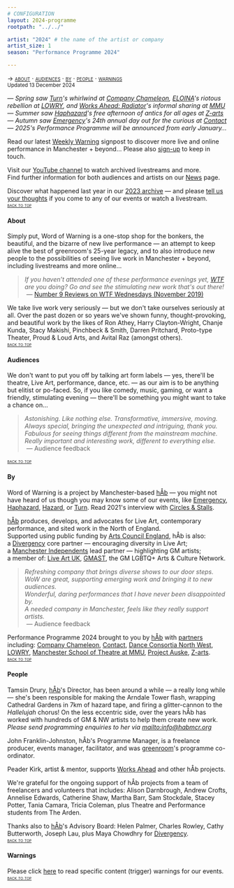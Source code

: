 ```yaml
---
# CONFIGURATION
layout: 2024-programme
rootpath: "../../"

artist: "2024" # the name of the artist or company
artist_size: 1
season: "Performance Programme 2024"

---
```

<span style='font-variant: small-caps'>→ [about](/current/2024/#about) · [audiences](/current/2024/#audiences) · [by](/current/2024/#by) · [people](/current/2024/#people) · [warnings](/current/2024/#warnings)</span><br><small>Updated 13 December 2024</small>        
         
*— Spring saw [Turn](/current/2024-turn)'s whirlwind at <a href="https://companychameleon.com" target="_blank">Company Chameleon</a>, [ELOINA](/current/2024/ELOINA)'s riotous rebellion at <a href="https://thelowry.com" target="_blank">LOWRY</a>, and [Works Ahead: Radiator](/current/2024-worksahead)'s informal sharing at <a href="https://theatre.mmu.ac.uk/productions" target="_blank">MMU</a><br>— Summer saw [Haphazard](/current/2024-haphazard)'s free afternoon of antics for all ages at <a href="https://z-arts.org" target="_blank">Z-arts</a><br>— Autumn saw [Emergency](/current/2024-emergency)'s 24th annual day out for the curious at <a href="https://contactmcr.com" target="_blank">Contact</a><br>— 2025's Performance Programme will be announced from early January…*         
         
Read our latest <a href="http://wordofwarning.posthaven.com" target="_blank">Weekly Warning</a> signpost to discover more live and online performance in Manchester + beyond… Please also <a href="{{ site.mailer_signup_url }}" target="_blank">sign-up</a> to keep in touch.        
        
Visit our <a href="https://youtube.com/@warnmcr" target="_blank">YouTube channel</a> to watch archived livestreams and more.<br>Find further information for both audiences and artists on our [News](/news) page.         
        
Discover what happened last year in our [2023 archive](/archive/2023) — and please <a href="https://www.illuminate-data.org.uk/survey/qvprln" target="_blank">tell us your thoughts</a> if you come to any of our events or watch a livestream.        
<small><span style='font-variant: small-caps'>[back to top](/current/2024)</span></small>        
        
#### About         
Simply put, Word of Warning is a one-stop shop for the bonkers, the beautiful, and the bizarre of new live performance — an attempt to keep alive the best of greenroom's 25-year legacy, and to also introduce new people to the possibilities of seeing live work in Manchester + beyond, including livestreams and more online…          
>*If you haven’t attended one of these performance evenings yet, <a href="https://thelowry.com/wtf-wednesday" target="_blank">WTF</a> are you doing? Go and see the stimulating new work that's out there!*<br>&nbsp;— <a href="http://number9reviews.blogspot.com/2019/11/theatre-review-tom-cassani-i-promise.html" target="_blank">Number 9 Reviews on WTF Wednesdays (November 2019)</a>        
      
We take live work very seriously — but we don't take ourselves seriously at all. Over the past dozen or so years we've shown funny, thought-provoking, and beautiful work by the likes of Ron Athey, Harry Clayton-Wright, Chanje Kunda, Stacy Makishi, Pinchbeck & Smith, Darren Pritchard, Proto-type Theater, Proud & Loud Arts, and Avital Raz (amongst others).         
<small><span style='font-variant: small-caps'>[back to top](/current/2024)</span></small>         
         
#### Audiences         
We don't want to put you off by talking art form labels — yes, there'll be theatre, Live Art, performance, dance, etc. — as our aim is to be anything but elitist or po-faced. So, if you like comedy, music, gaming, or want a friendly, stimulating evening — there'll be something you might want to take a chance on…         
>*Astonishing. Like nothing else. Transformative, immersive, moving.*<br>*Always special, bringing the unexpected and intriguing, thank you.*<br>*Fabulous for seeing things different from the mainstream machine.<br>Really important and interesting work, different to everything else.*<br>&nbsp;— Audience feedback          
         
<small><span style='font-variant: small-caps'>[back to top](/current/2024)</span></small>        
        
#### By         
Word of Warning is a project by Manchester-based [hÅb](/hab) — you might not have heard of us though you may know some of our events, like [Emergency](http://emergencymcr.org), [Haphazard](http://haphazardmcr.org), [Hazard](http://hazardmcr.org), or [Turn](http://turnmcr.org). Read 2021's interview with <a href="https://circlesandstalls.com/2021/09/17/an-interview-with-word-of-warnings-tamsin-drury" target="_blank">Circles & Stalls</a>.         
          
[hÅb](/hab) produces, develops, and advocates for Live Art, contemporary performance, and sited work in the North of England.<br>Supported using public funding by <a href="https://www.artscouncil.org.uk/npo" target="_blank">Arts Council England</a>, hÅb is also:<br>a <a href="http://divergencymcr.org" target="_blank">Divergency</a> core partner — encouraging diversity in Live Art;<br>a <a href="https://manchesterindependents.org" target="_blank">Manchester Independents</a> lead partner — highlighting GM artists;<br>a member of: <a href="http://liveartuk.org" target="_blank">Live Art UK</a>, <a href="https://g-mast.org" target="_blank">GMAST</a>, the GM LGBTQ+ Arts & Culture Network.         
>*Refreshing company that brings diverse shows to our door steps.*<br>*WoW are great, supporting emerging work and bringing it to new audiences.*<br>*Wonderful, daring performances that I have never been disappointed by.<br>A needed company in Manchester, feels like they really support artists.*<br>&nbsp;— Audience feedback         
         
Performance Programme 2024 brought to you by [hÅb](/hab) with [partners](/hab/partners) including: <a href="https://companychameleon.com" target="_blank">Company Chameleon</a>, <a href="https://contactmcr.com" target="_blank">Contact</a>, <a href="https://danceconsortianorthwest.org" target="_blank">Dance Consortia North West</a>, <a href="https://thelowry.com" target="_blank">LOWRY</a>, <a href="https://theatre.mmu.ac.uk" target="_blank">Manchester School of Theatre at MMU</a>, <a href="https://projectauske.com" target="_blank">Project Auske</a>, <a href="https://z-arts.org" target="_blank">Z-arts</a>.        
<small><span style='font-variant: small-caps'>[back to top](/current/2024)</span></small>        
         
#### People        
Tamsin Drury, [hÅb](/hab)'s Director, has been around a while — a really long while — she's been responsible for making the Arndale Tower flash, wrapping Cathedral Gardens in 7km of hazard tape, and firing a glitter-cannon to the *Hallelujah* chorus! On the less eccentric side, over the years hÅb has worked with hundreds of GM & NW artists to help them create new work.<br><i>Please send programming enquiries to her via <mailto:info@habmcr.org></i>        
        
John Franklin-Johnston, hÅb's Programme Manager, is a freelance producer, events manager, facilitator, and was <a href="http://greenroomarts.org" target="_blank">greenroom</a>'s programme co-ordinator.         
         
Peader Kirk, artist & mentor, supports [Works Ahead](/hab/worksahead) and other hÅb projects.         
         
We're grateful for the ongoing support of hÅb projects from a team of freelancers and volunteers that includes: Alison Darnbrough, Andrew Crofts, Annelise Edwards, Catherine Shaw, Martha Barr, Sam Stockdale, Stacey Potter, Tania Camara, Tricia Coleman, plus Theatre and Performance students from The Arden.         
         
Thanks also to [hÅb](/hab)'s Advisory Board: Helen Palmer, Charles Rowley, Cathy Butterworth, Joseph Lau, plus Maya Chowdhry for [Divergency](/hab/divergencymcr).        
<small><span style='font-variant: small-caps'>[back to top](/current/2024)</span></small>        
         
#### Warnings          
Please click [here](/warnings) to read specific content (trigger) warnings for our events.        
<small><span style='font-variant: small-caps'>[back to top](/current/2024)</span></small>
